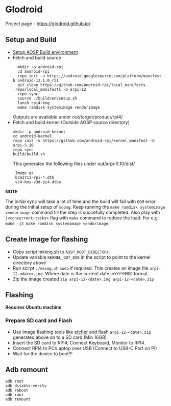 # Glodroid

Project page - https://glodroid.github.io/ 

## Setup and Build
* [Setup AOSP Build environment](./AOSP.md)
* Fetch and build source
    ```
      mkdir -p android-rpi
      cd android-rpi
      repo init -u https://android.googlesource.com/platform/manifest -b android-12.1.0_r21
      git clone https://github.com/android-rpi/local_manifests .repo/local_manifests -b arpi-12
      repo sync
      source ./build/envsetup.sh
      lunch rpi4-eng
      make ramdisk systemimage vendorimage
    ```
  Outputs are available under out/target/product/rpi4/
* Fetch and build kernel (Outside AOSP source directory)
    ```
    mkdir -p android-kernel
    cd android-kernel
    repo init -u https://github.com/android-rpi/kernel_manifest -b arpi-5.10
    repo sync
    build/build.sh
    ```
   This generates the following files under out/arpi-5.10/dist/
   ```
    Image.gz
    bcm2711-rpi-*.dtb
    vc4-kms-v3d-pi4.dtbo
   ```
  
**NOTE**

The initial sync will take a lot of time and the build will fail with `OOM` error during the initial setup of `soong`. Keep running the `make ramdisk systemimage vendorimage` command till the step is succefully completed.
Also play with `-j<concurrent-tasks>` flag with `make` command to reduce the load. For e.g `make -j3 make ramdisk systemimage vendorimage`.

## Create Image for flashing
* Copy script [mkimg.sh](./mkimg.sh) to `AOSP_ROOT_DIRECTORY`.
* Update variable `KERNEL_OUT_DIR` in the script to point to the kernel directory above
* Run scirpt `./mkimg.sh` `sudo` if required. This creates an image file `arpi-12-<date>.img`. Where date is the current date in`YYYYMMDD` format.
* Zip the image created `zip arpi-12-<date>.img arpi-12-<date>.zip`

## Flashing
**Requires Ubuntu machine**

### Prepare SD card and Flash
* Use image flashing tools like [etcher](https://www.balena.io/etcher/) and flash `arpi-12-<date>.zip` generated above on to a SD card (Min 16GB)
* Insert the SD card to RPI4, Connect Keyboard, Monitor to RPI4.
* Connect RPI4 to PC/Laptop over USB (Connect to USB-C Port on PI)
* Wait for the device to boot!!!

## Adb remount
```
adb root
adb disable-verity
adb reboot
adb root
adb remount
```



